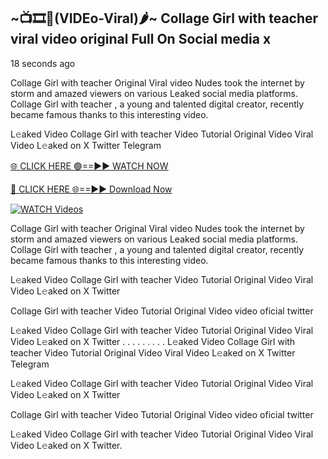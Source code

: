 ## ~📺🎞️👙(VIDEo-Viral)🌶~ Collage Girl  with teacher     viral video original Full On Social media x 

18 seconds ago

Collage Girl  with teacher     Original Viral video Nudes took the internet by storm and amazed viewers on various Leaked social media platforms. Collage Girl  with teacher    , a young and talented digital creator, recently became famous thanks to this interesting video.

L𝚎aked Video Collage Girl  with teacher     Video Tutorial Original Video Viral Video L𝚎aked on X Twitter Telegram

[🌐 CLICK HERE 🟢==►► WATCH NOW](https://cutt.ly/0rtR8jlR)

[🔴 CLICK HERE 🌐==►► Download Now](https://cutt.ly/SrtR4cwq)

[![WATCH Videos](https://i.imgur.com/dJHk4Zq.gif)](https://cutt.ly/0rtR8jlR)

Collage Girl  with teacher     Original Viral video Nudes took the internet by storm and amazed viewers on various Leaked social media platforms. Collage Girl  with teacher     , a young and talented digital creator, recently became famous thanks to this interesting video.

L𝚎aked Video Collage Girl  with teacher     Video Tutorial Original Video Viral Video L𝚎aked on X Twitter

Collage Girl  with teacher     Video Tutorial Original Video video oficial twitter

L𝚎aked Video Collage Girl  with teacher     Video Tutorial Original Video Viral Video L𝚎aked on X Twitter
. . . . . . . . . L𝚎aked Video Collage Girl  with teacher     Video Tutorial Original Video Viral Video L𝚎aked on X Twitter Telegram

L𝚎aked Video Collage Girl  with teacher     Video Tutorial Original Video Viral Video L𝚎aked on X Twitter

Collage Girl  with teacher      Video Tutorial Original Video video oficial twitter

L𝚎aked Video Collage Girl  with teacher      Video Tutorial Original Video Viral Video L𝚎aked on X Twitter.
